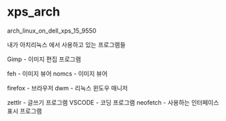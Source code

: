 # xps_arch
arch_linux_on_dell_xps_15_9550

내가 아치리눅스 에서 사용하고 있는 프로그램들 


Gimp - 이미지 편집 프로그램 

feh - 이미지 뷰어
nomcs - 이미지 뷰어

firefox - 브라우저
dwm - 리눅스 윈도우 매니저

zettlr - 글쓰기 프로그램
VSCODE - 코딩 프로그램 
neofetch - 사용하는 인터페이스 표시 프로그램

